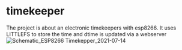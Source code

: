 # timekeeper
The project is about an electronic timekeepers with esp8266. It uses LITTLEFS to store the time and dtime is updated via a webserver 
![Schematic_ESP8266 Timekepper_2021-07-14](https://user-images.githubusercontent.com/70412012/125542620-726b1e41-1a8f-484e-b37a-38a55d39993e.png)
